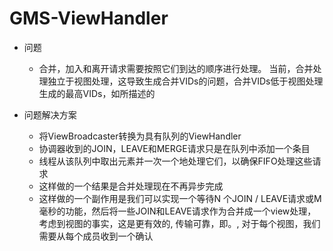 # GMS-ViewHandler

+ 问题
    + 合并，加入和离开请求需要按照它们到达的顺序进行处理。 当前，合并处理独立于视图处理，这导致生成合并VIDs的问题，合并VIDs低于视图处理生成的最高VIDs，如所描述的

+ 问题解决方案
    + 将ViewBroadcaster转换为具有队列的ViewHandler
    + 协调器收到的JOIN，LEAVE和MERGE请求只是在队列中添加一个条目
    + 线程从该队列中取出元素并一次一个地处理它们，以确保FIFO处理这些请求
    + 这样做的一个结果是合并处理现在不再异步完成
    + 这样做的一个副作用是我们可以实现一个等待N 个JOIN / LEAVE请求或M毫秒的功能，然后将一些JOIN和LEAVE请求作为合并成一个view处理，考虑到视图的事实，这是更有效的, 传输可靠，即。, 对于每个视图，我们需要从每个成员收到一个确认 